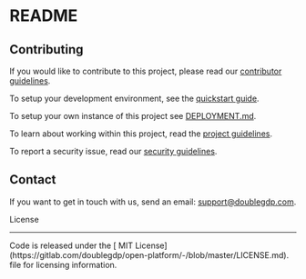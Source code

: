 # README

## Contributing

If you would like to contribute to this project, please read our [contributor guidelines](https://gitlab.com/doublegdp/open-platform/-/blob/master/CONTRIBUTING.md).

To setup your development environment, see the [quickstart guide](https://gitlab.com/doublegdp/open-platform/-/blob/master/DEV_SETUP.md).

To setup your own instance of this project see [DEPLOYMENT.md](https://gitlab.com/doublegdp/open-platform/-/blob/master/DEPLOYMENT.md).

To learn about working within this project, read the [project guidelines](https://gitlab.com/doublegdp/open-platform/-/blob/master/HANDBOOK.md).

To report a security issue, read our [security guidelines](https://gitlab.com/doublegdp/open-platform/-/blob/master/SECURITY.md).

## Contact

If you want to get in touch with us, send an email: [support@doublegdp.com](mailto:support@doublegdp.com).

License
<hr />
Code is released under the [ MIT License](https://gitlab.com/doublegdp/open-platform/-/blob/master/LICENSE.md). file for licensing information.
